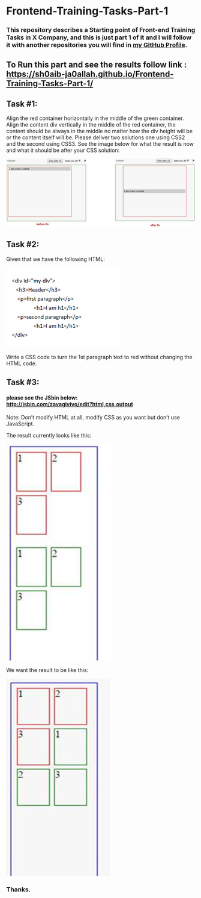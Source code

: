 # Frontend-Training-Tasks-Part-1

### This repository describes a Starting point of Front-end Training Tasks in X Company, and this is just part 1 of it and I will follow it with another repositories you will find in <a href="https://github.com/Sh0aib-Ja0allah?tab=repositories">my GitHub Profile</a>.

## To Run this part and see the results follow link : <br />https://sh0aib-ja0allah.github.io/Frontend-Training-Tasks-Part-1/

## Task #1:

Align the red container horizontally in the middle of the green container.  
Align the content div vertically in the middle of the red container, the content should be always in the middle no matter how the div height will be or the content itself will be. 
Please deliver two solutions one using CSS2 and the second using CSS3. 
See the image below for what the result is now and what it should be after your CSS solution: 

![Design preview for the First task](./task1.png)

## Task #2:

Given that we have the following HTML: 

<!-- <div id="my-div"> 
         <h3>Header</h3>
         <p>first paragraph</p> 
         <h1>I am h1</h1> 
         <p>second paragraph</p> 
         <h1>I am h1</h1> 
     </div> -->

![Design preview for the Second task](./task2.png)

Write a CSS code to turn the 1st paragraph text to red without changing the HTML code. 

## Task #3:  

#### please see the JSbin below: <br /> http://jsbin.com/zavagivivo/edit?html,css,output 


Note: 
Don’t modify HTML at all, modify CSS as you want but don’t use JavaScript. 

The result currently looks like this: 

![Design preview for the Third task part 1](./task3.1.png)

We want the result to be like this:

![Design preview for the Third task part 2 the result needed](./task3.2.png)

### Thanks.
